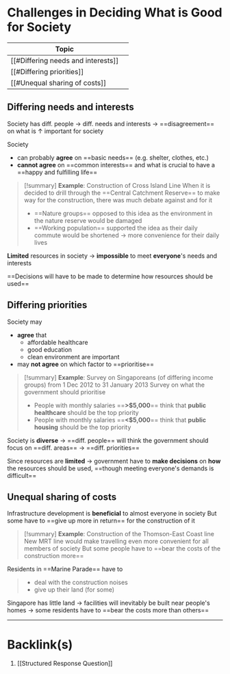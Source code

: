 # Challenges in Deciding What is Good for Society
| Topic                             |     |
| --------------------------------- | --- |
| [[#Differing needs and interests]] |     |
| [[#Differing priorities]]          |     |
| [[#Unequal sharing of costs]]      |     |

## Differing needs and interests
Society has diff. people
$\rightarrow$ diff. needs and interests
$\rightarrow$ ==disagreement== on what is $\uparrow$ important for society

Society
- can probably **agree** on ==basic needs== (e.g. shelter, clothes, etc.)
- **cannot agree** on ==common interests== and what is crucial to have a ==happy and fulfilling life==

>[!summary] **Example**: Construction of Cross Island Line
>When it is decided to drill through the ==Central Catchment Reserve== to make way for the construction, there was much debate against and for it
>- ==Nature groups== opposed to this idea as the environment in the nature reserve would be damaged
>- ==Working population== supported the idea as their daily commute would be shortened -> more convenience for their daily lives

**Limited** resources in society -> **impossible** to meet **everyone**'s needs and interests

==Decisions will have to be made to determine how resources should be used==

## Differing priorities
Society may
- **agree** that
     - affordable healthcare
     - good education
     - clean environment
     are important
- may **not agree** on which factor to ==prioritise==

>[!summary] **Example**: Survey on Singaporeans (of differing income groups) from 1 Dec 2012 to 31 January 2013
> Survey on what the government should prioritise
>- People with monthly salaries ==**>$5,000**== think that **public healthcare** should be the top priority
>- People with monthly salaries ==**<$5,000**== think that **public housing** should be the top priority

Society is **diverse**
$\rightarrow$ ==diff. people== will think the government should focus on ==diff. areas==
$\rightarrow$ ==diff. priorities==

Since resources are **limited**
$\rightarrow$ government have to **make decisions** on **how** the resources should be used, ==though meeting everyone's demands is difficult==

## Unequal sharing of costs
Infrastructure development is **beneficial** to almost everyone in society
But some have to ==give up more in return== for the construction of it

>[!summary] **Example**: Construction of the Thomson-East Coast line
New MRT line would make travelling even more convenient for all members of society
But some people have to ==bear the costs of the construction more==
>
Residents in ==Marine Parade== have to
>- deal with the construction noises
>- give up their land (for some)

Singapore has little land
$\rightarrow$ facilities will inevitably be built near people's homes
$\rightarrow$ some residents have to ==bear the costs more than others==

---
# Backlink(s)
1. [[Structured Response Question]]
